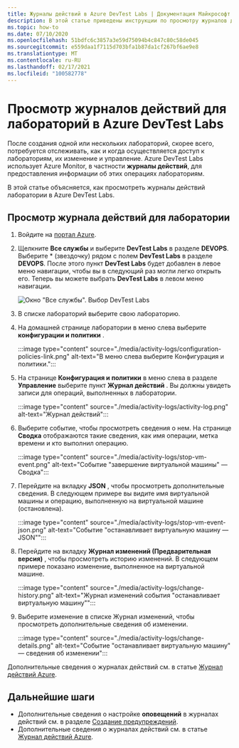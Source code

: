 ```yaml
---
title: Журналы действий в Azure DevTest Labs | Документация Майкрософт
description: В этой статье приведены инструкции по просмотру журналов действий для Azure DevTest Labs.
ms.topic: how-to
ms.date: 07/10/2020
ms.openlocfilehash: 51bdfc6c3857a3e59d75094b4c847c80c58de045
ms.sourcegitcommit: e559daa1f7115d703bfa1b87da1cf267bf6ae9e8
ms.translationtype: MT
ms.contentlocale: ru-RU
ms.lasthandoff: 02/17/2021
ms.locfileid: "100582778"
---
```

# <a name="view-activity-logs-for-labs-in-azure-devtest-labs"></a>Просмотр журналов действий для лабораторий в Azure DevTest Labs 
После создания одной или нескольких лабораторий, скорее всего, потребуется отслеживать, как и когда осуществляется доступ к лабораториям, их изменение и управление. Azure DevTest Labs использует Azure Monitor, в частности **журналы действий**, для предоставления информации об этих операциях лабораториям. 

В этой статье объясняется, как просмотреть журналы действий лаборатории в Azure DevTest Labs.

## <a name="view-activity-log-for-a-lab"></a>Просмотр журнала действий для лаборатории

1. Войдите на [портал Azure](https://portal.azure.com).
1. Щелкните **Все службы** и выберите **DevTest Labs** в разделе **DEVOPS**. Выберите * (звездочку) рядом с полем **DevTest Labs** в разделе **DEVOPS**. После этого пункт **DevTest Labs** будет добавлен в левое меню навигации, чтобы вы в следующий раз могли легко открыть его. Теперь вы можете выбрать **DevTest Labs** в левом меню навигации.

    ![Окно "Все службы". Выбор DevTest Labs](./media/devtest-lab-create-lab/all-services-select.png)
1. В списке лабораторий выберите свою лабораторию.
1. На домашней странице лаборатории в меню слева выберите **конфигурации и политики** . 

    :::image type="content" source="./media/activity-logs/configuration-policies-link.png" alt-text="В меню слева выберите Конфигурация и политики.":::
1. На странице **Конфигурация и политики** в меню слева в разделе **Управление** выберите пункт **Журнал действий** . Вы должны увидеть записи для операций, выполненных в лаборатории. 

    :::image type="content" source="./media/activity-logs/activity-log.png" alt-text="Журнал действий":::    
1. Выберите событие, чтобы просмотреть сведения о нем. На странице **Сводка** отображаются такие сведения, как имя операции, метка времени и кто выполнил операцию. 
    
    :::image type="content" source="./media/activity-logs/stop-vm-event.png" alt-text="Событие &quot;завершение виртуальной машины&quot; — Сводка":::        
1. Перейдите на вкладку **JSON** , чтобы просмотреть дополнительные сведения. В следующем примере вы видите имя виртуальной машины и операцию, выполненную на виртуальной машине (остановлена).

    :::image type="content" source="./media/activity-logs/stop-vm-event-json.png" alt-text="Событие &quot;останавливает виртуальную машину — JSON&quot;":::           
1. Перейдите на вкладку **Журнал изменений (Предварительная версия)** , чтобы просмотреть историю изменений. В следующем примере показано изменение, выполненное на виртуальной машине. 

    :::image type="content" source="./media/activity-logs/change-history.png" alt-text="Журнал изменений события &quot;останавливает виртуальную машину&quot;":::             
1. Выберите изменение в списке Журнал изменений, чтобы просмотреть дополнительные сведения об изменении. 

    :::image type="content" source="./media/activity-logs/change-details.png" alt-text="Событие &quot;останавливает виртуальную машину&quot; — сведения об изменении":::             

Дополнительные сведения о журналах действий см. в статье [Журнал действий Azure](../azure-monitor/essentials/activity-log.md).

## <a name="next-steps"></a>Дальнейшие шаги

- Дополнительные сведения о настройке **оповещений** в журналах действий см. в разделе [Создание предупреждений](create-alerts.md).
- Дополнительные сведения о журналах действий см. в статье  [Журнал действий Azure](../azure-monitor/essentials/activity-log.md).

